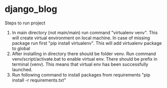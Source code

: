 # django_blog

Steps to run project
1. In main directory (not main/main) run command "virtualenv venv". This will create virtual environment on local machine. In case of missing package run first "pip install virtualenv". This will add virtualenv package to global
2. After installing in directory there should be folder venv. Run command venv/script/activate.bat to enable virtual env. There should be prefix in terminal (venv). This means that virtual env has been successfully launched.
3. Run following command to install packages from requirements "pip install -r requirements.txt"
